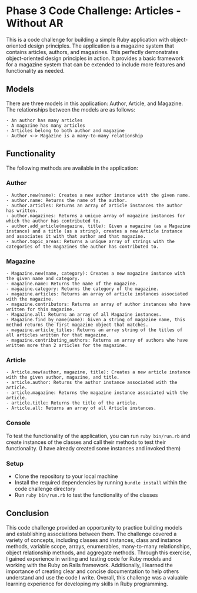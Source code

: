 # Phase 3 Code Challenge: Articles - Without AR

This is a code challenge for building a simple Ruby application with object-oriented design principles. The application is a magazine system that contains articles, authors, and magazines. This perfectly demonstrates object-oriented design principles in action. It provides a basic framework for a magazine system that can be extended to include more features and functionality as needed.

## Models

There are three models in this application: Author, Article, and Magazine. The relationships between the models are as follows:

    - An author has many articles
    - A magazine has many articles
    - Articles belong to both author and magazine
    - Author <-> Magazine is a many-to-many relationship

## Functionality

The following methods are available in the application:

### Author

    - Author.new(name): Creates a new author instance with the given name.
    - author.name: Returns the name of the author.
    - author.articles: Returns an array of article instances the author has written.
    - author.magazines: Returns a unique array of magazine instances for which the author has contributed to.
    - author.add_article(magazine, title): Given a magazine (as a Magazine instance) and a title (as a string), creates a new Article instance and associates it with that author and that magazine.
    - author.topic_areas: Returns a unique array of strings with the categories of the magazines the author has contributed to.

### Magazine

    - Magazine.new(name, category): Creates a new magazine instance with the given name and category.
    - magazine.name: Returns the name of the magazine.
    - magazine.category: Returns the category of the magazine.
    - magazine.articles: Returns an array of article instances associated with the magazine.
    - magazine.contributors: Returns an array of author instances who have written for this magazine.
    - Magazine.all: Returns an array of all Magazine instances.
    - Magazine.find_by_name(name): Given a string of magazine name, this method returns the first magazine object that matches.
    - magazine.article_titles: Returns an array string of the titles of all articles written for that magazine.
    - magazine.contributing_authors: Returns an array of authors who have written more than 2 articles for the magazine.

### Article

    - Article.new(author, magazine, title): Creates a new article instance with the given author, magazine, and title.
    - article.author: Returns the author instance associated with the article.
    - article.magazine: Returns the magazine instance associated with the article.
    - article.title: Returns the title of the article.
    - Article.all: Returns an array of all Article instances.

### Console

To test the functionality of the application, you can run `ruby bin/run.rb` and create instances of the classes and call their methods to test their functionality.
(I have already created some instances and invoked them)

### Setup

- Clone the repository to your local machine
- Install the required dependencies by running `bundle install` within the code challenge directory
- Run `ruby bin/run.rb` to test the functionality of the classes

## Conclusion

This code challenge provided an opportunity to practice building models and establishing associations between them. The challenge covered a variety of concepts, including classes and instances, class and instance methods, variable scope, arrays, enumerables, many-to-many relationships, object relationship methods, and aggregate methods. Through this exercise, I gained experience in writing and testing code for Ruby models and working with the Ruby on Rails framework. Additionally, I learned the importance of creating clear and concise documentation to help others understand and use the code I write. Overall, this challenge was a valuable learning experience for developing my skills in Ruby programming.
